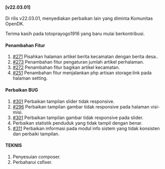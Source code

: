#### [v22.03.01]

Di rilis v22.03.01, menyediakan perbaikan lain yang diminta Komunitas OpenDK.

Terima kasih pada totoprayogo1916 yang baru mulai berkontribusi.

#### Penambahan Fitur
1. [#271](https://github.com/OpenSID/OpenDK/issues/271) Pisahkan halaman artikel berita kecamatan dengan berita desa..
2. [#273](https://github.com/OpenSID/OpenDK/issues/273) Penambahan fitur pengaturan jumlah artikel perhalaman.
3. [#272](https://github.com/OpenSID/OpenDK/issues/272) Penambahan fitur bagikan artikel kecamatan.
4. [#251](https://github.com/OpenSID/OpenDK/issues/251) Penambahan fitur menjalankan php artisan storage:link pada halaman setting.

#### Perbaikan BUG
1. [#301](https://github.com/OpenSID/OpenDK/issues/301) Perbaikan tampilan slider tidak responsive.
2. [#296](https://github.com/OpenSID/OpenDK/issues/296) Perbaikan tampilan gambar tidak responsive pada halaman visi-misi.
3. [#301](https://github.com/OpenSID/OpenDK/issues/301) Perbaikan tampilan gambar tidak responsive pada slider.
4. Perbaikan statistik penduduk yang tidak tampil dengan benar.
5. [#311](https://github.com/OpenSID/OpenDK/issues/311) Perbaikan informasi pada modul info sistem yang tidak konsisten dan perbaiki tampilan.

#### TEKNIS
1. Penyesuian composer.
2. Perbaharui csfixer.
